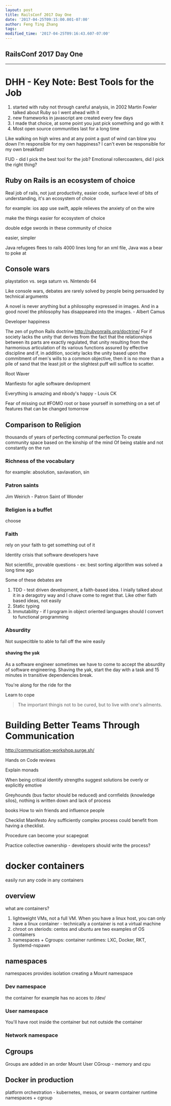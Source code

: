 ```yaml
---
layout: post
title: RailsConf 2017 Day One
date: '2017-04-25T09:15:00.001-07:00'
author: Feng Ting Zhang
tags:
modified_time: '2017-04-25T09:16:43.607-07:00'
---
```


## RailsConf 2017 Day One

----------

# DHH - Key Note: Best Tools for the Job

1. started with ruby not through careful analysis, in 2002 Martin Fowler talked about Ruby so I went ahead with it
1. new frameworks in javascript are created every few days
1. I made that choice, at some point you just pick something and go with it
1. Most open source communities last for a long time

Like walking on high wires and at any point a gust of wind can blow you down
I'm responsible for my own happiness? I can't even be responsible for my own breakfast!

FUD - did I pick the best tool for the job? Emotional rollercoasters, did I pick the right thing?

## Ruby on Rails is an ecosystem of choice
Real job of rails, not just productivity, easier code, surface level of bits of understanding, it's an ecosystem of choice


for example: ios app use swift, apple relieves the anxiety of on the wire

make the things easier for ecosystem of choice

double edge swords in these community of choice

easier, simpler

Java refugees flees to rails
4000 lines long for an xml file, Java was a bear to poke at

## Console wars
playstation vs. sega saturn vs. Nintendo 64

Like console wars, debates are rarely solved by people being persuaded by technical arguments


A novel is never anything but a philosophy expressed in images. And in a good novel the philosophy has disappeared into the images. - Albert Camus

Developer happiness

The zen of python
Rails doctrine http://rubyonrails.org/doctrine/
For if society lacks the unity that derives from the fact that the relationships between its parts are exactly regulated, that unity resulting from the harmonious articulation of its various functions assured by effective discipline and if, in addition, society lacks the unity based upon the commitment of men's wills to a common objective, then it is no more than a pile of sand that the least jolt or the slightest puff will suffice to scatter.


Root
Waver

Manfiesto for agile software devlopment


Everything is amazing and nbody's happy - Louis CK

Fear of missing out #FOMO
root or base yourself in something on a set of features that can be changed tomorrow


## Comparison to Religion
thousands of years of perfecting communal perfection
To create community space based on the kinship of the mind
Of being stable and not constantly on the run

### Richness of the vocabulary
for example: absolution, savlavation, sin

### Patron saints
Jim Weirich - Patron Saint of Wonder

### Religion is a buffet
choose

### Faith
rely on your faith to get something out of it


Identity crisis that software developers have

Not scientific, provable questions - ex: best sorting algorithm was solved a long time ago

Some of these debates are
1. TDD - test driven development, a faith-based idea. I inially talked about it in a deragotry way and I chave come to regret that. Like other fiath based ideas, not easily
1. Static typing
1. Immutability - if I program in object oriented languages should I convert to functional programming


### Absurdity
Not suspecitble to able to fall off the wire easily

#### shaving the yak

As a software engineer sometimes we have to come to accept the absurdity of software engineering. Shaving the yak, start the day with a task and 15 minutes in transitive dependencies break.

You're along for the ride for the

Learn to cope
> The important thingis not to be cured, but to live with one's ailments.


# Building Better Teams Through Communication

http://communication-workshop.surge.sh/

Hands on Code reviews

Explain monads

When being critical
 identify strengths
 suggest solutions
 be overly or explicitly emotive

Greyhounds (bus factor should be reduced) and cornfields (knowledge silos), nothing is written down and lack of process

books
How to win friends and influence people

Checklist Manifesto
Any sufficiently complex process could benefit from having a checklist.

Procedure can become your scapegoat

Practice collective ownership - developers should write the process?

# docker containers

easily run any code in any containers

## overview
what are containers?
1. lightweight VMs, not a full VM. When you have a linux host, you can only have a linux container - technically a container is not a virtual machine
1. chroot on steriods: centos and ubuntu are two examples of OS containers
1. namespaces + Cgroups: container runtimes: LXC, Docker, RKT, Systemd-nspawn

## namespaces
namespaces provides isolation
creating a Mount namespace

### Dev namespace
the container for example has no acces to /dev/

### User namespace

You'll have root inside the container but not outside the container

### Network namespace

## Cgroups
Groups are added in an order
Mount
User
CGroup - memory and cpu

## Docker in production

platform
orchestration - kubernetes, mesos, or swarm
container runtime
namespaces + cgroup



